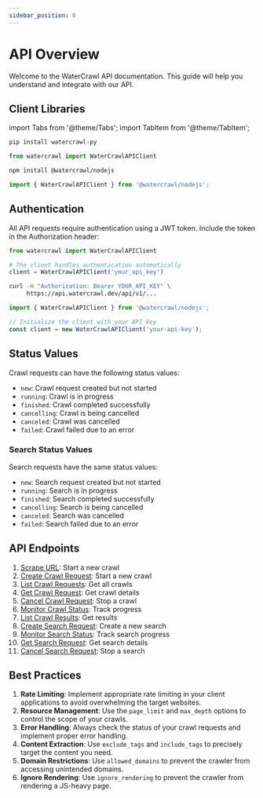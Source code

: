 ```yaml
---
sidebar_position: 0
---
```


# API Overview

Welcome to the WaterCrawl API documentation. This guide will help you understand and integrate with our API.

## Client Libraries

import Tabs from '@theme/Tabs';
import TabItem from '@theme/TabItem';

<Tabs groupId="client-examples">
  <TabItem value="python" label="Python" default>

```bash
pip install watercrawl-py
```

```python
from watercrawl import WaterCrawlAPIClient
```
  </TabItem>
  <TabItem value="node" label="Node.js">

```bash
npm install @watercrawl/nodejs
```

```javascript
import { WaterCrawlAPIClient } from '@watercrawl/nodejs';
```
  </TabItem>
</Tabs>

## Authentication

All API requests require authentication using a JWT token. Include the token in the Authorization header:

<Tabs groupId="client-examples">
  <TabItem value="python" label="Python" default>

```python
from watercrawl import WaterCrawlAPIClient

# The client handles authentication automatically
client = WaterCrawlAPIClient('your_api_key')
```
  </TabItem>
  <TabItem value="curl" label="cURL">

```bash
curl -H "Authorization: Bearer YOUR_API_KEY" \
     https://api.watercrawl.dev/api/v1/...
```
  </TabItem>
  <TabItem value="node" label="Node.js">
  
```javascript
import { WaterCrawlAPIClient } from '@watercrawl/nodejs';

// Initialize the client with your API key
const client = new WaterCrawlAPIClient('your-api-key');
```
  </TabItem>
</Tabs>

## Status Values

Crawl requests can have the following status values:

- `new`: Crawl request created but not started
- `running`: Crawl is in progress
- `finished`: Crawl completed successfully
- `cancelling`: Crawl is being cancelled
- `canceled`: Crawl was cancelled
- `failed`: Crawl failed due to an error

### Search Status Values

Search requests have the same status values:

- `new`: Search request created but not started
- `running`: Search is in progress
- `finished`: Search completed successfully
- `cancelling`: Search is being cancelled
- `canceled`: Search was cancelled
- `failed`: Search failed due to an error

## API Endpoints
1. [Scrape URL](./scrape-url): Start a new crawl
2. [Create Crawl Request](./create-crawl): Start a new crawl
3. [List Crawl Requests](./list-crawls): Get all crawls
4. [Get Crawl Request](./get-crawl): Get crawl details
5. [Cancel Crawl Request](./cancel-crawl): Stop a crawl
6. [Monitor Crawl Status](./monitor-crawl): Track progress
7. [List Crawl Results](./list-results): Get results
8. [Create Search Request](./create-search): Create a new search
9. [Monitor Search Status](./monitor-search): Track search progress
10. [Get Search Request](./get-search): Get search details
11. [Cancel Search Request](./cancel-search): Stop a search

## Best Practices

1. **Rate Limiting**: Implement appropriate rate limiting in your client applications to avoid overwhelming the target websites.
2. **Resource Management**: Use the `page_limit` and `max_depth` options to control the scope of your crawls.
3. **Error Handling**: Always check the status of your crawl requests and implement proper error handling.
4. **Content Extraction**: Use `exclude_tags` and `include_tags` to precisely target the content you need.
5. **Domain Restrictions**: Use `allowed_domains` to prevent the crawler from accessing unintended domains.
6. **Ignore Rendering**: Use `ignore_rendering` to prevent the crawler from rendering a JS-heavy page.

